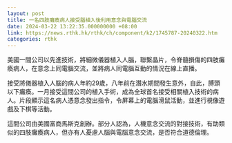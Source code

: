 ```yaml
---
layout: post
title: 一名四肢癱瘓病人接受腦植入後利用意念與電腦交流
date: 2024-03-22 13:22:35.000000000 +08:00
link: https://news.rthk.hk/rthk/ch/component/k2/1745787-20240322.htm
categories: rthk
---
```


美國一間公司以先進技術，將細微儀器植入人腦，聯繫晶片，令脊髓損傷的四肢癱瘓病人，在意念上同電腦交流，並將病人同電腦互動的情況在線上直播。

接受將儀器植入人腦的病人年約29歲，八年前在潛水期間發生意外，自此，膊頭以下癱瘓。一月接受這間公司的植入手術，成為全球首名接受相關植入技術的病人。片段顯示這名病人憑意念發出指令，令屏幕上的電腦滑鼠活動，並進行視像遊戲及下棋等活動。

這間公司由美國富商馬斯克創辦。部分人認為，人機意念交流的對接技術，有助類似的四肢癱瘓病人，但亦有人憂慮人腦與電腦意念交流，是否符合道德倫理。

